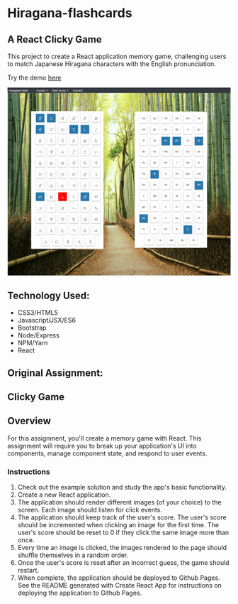 # Hiragana-flashcards
## A React Clicky Game

This project to create a React application memory game, challenging users to match Japanese Hiragana characters with the English pronunciation.

Try the demo [here]()

![GitHub Logo](react-app/public/images/Hiraganaflash.png)

## Technology Used:

* CSS3/HTML5
* Javascript/JSX/ES6
* Bootstrap
* Node/Express
* NPM/Yarn
* React

## Original Assignment:

## Clicky Game

## Overview

For this assignment, you'll create a memory game with React. This assignment will require you to break up your application's UI into components, manage component state, and respond to user events.

### Instructions

1. Check out the example solution and study the app's basic functionality.
2. Create a new React application.
3. The application should render different images (of your choice) to the screen. Each image should listen for click events.
4. The application should keep track of the user's score. The user's score should be incremented when clicking an image for the first time. The user's score should be reset to 0 if they click the same image more than once.
5. Every time an image is clicked, the images rendered to the page should shuffle themselves in a random order.
6. Once the user's score is reset after an incorrect guess, the game should restart.
7. When complete, the application should be deployed to Github Pages. See the README generated with Create React App for instructions on deploying the application to Github Pages.

